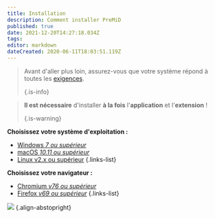 ```yaml
---
title: Installation
description: Comment installer PreMiD
published: true
date: 2021-12-20T14:27:18.034Z
tags:
editor: markdown
dateCreated: 2020-06-11T18:03:51.119Z
---
```


> Avant d'aller plus loin, assurez-vous que votre système répond à toutes les [exigences](/install/requirements). 
> 
> {.is-info}

> **Il est nécessaire** d'installer **à la fois** l'**application** et l'**extension** ! 
> 
> {.is-warning}

**Choisissez votre système d'exploitation :**
- [Windows *7 ou supérieur*](/install/windows)
- [macOS *10.11 ou supérieur*](/install/macos)
- [Linux v2.x ou supérieur](/install/linux)
{.links-list}

**Choisissez votre navigateur :**
- [Chromium *v76 ou supérieur*](/install/chromium)
- [Firefox *v69 ou supérieur*](/install/firefox)
{.links-list}

![](https://a.icons8.com/ajlQdsfa/FZhYWV/svg.svg) {.align-abstopright}
